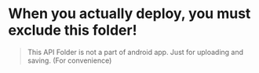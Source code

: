 # When you actually deploy, you must exclude this folder!
> This API Folder is not a part of android app. Just for uploading and saving. (For convenience)
